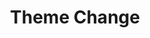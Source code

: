 ---
toc: true
layout: post
description: A screenshot of my theme change.
categories: [markdown]
title: Theme Change
---